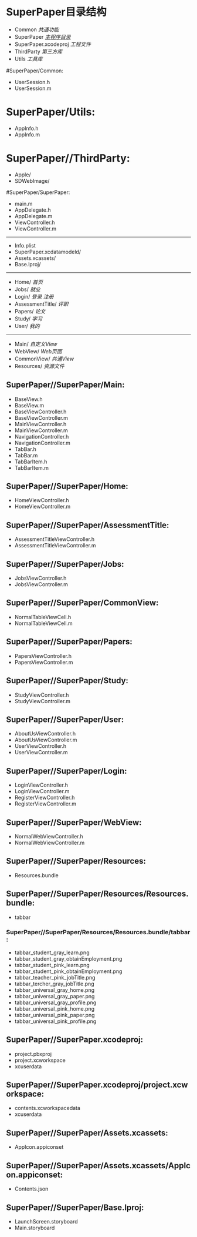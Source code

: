 # SuperPaper目录结构
* Common  *共通功能*
* SuperPaper *[主程序目录](#jump)*
* SuperPaper.xcodeproj *工程文件*
* ThirdParty *第三方库*
* Utils *工具库*

#SuperPaper/Common:
* UserSession.h
* UserSession.m

# SuperPaper/Utils:
* AppInfo.h
* AppInfo.m

# SuperPaper//ThirdParty:
* Apple/
* SDWebImage/

<span id="jump"></span>
#SuperPaper/SuperPaper:
* main.m
* AppDelegate.h
* AppDelegate.m
* ViewController.h
* ViewController.m

----
* Info.plist
* SuperPaper.xcdatamodeld/
* Assets.xcassets/
* Base.lproj/

----
* Home/ *首页*
* Jobs/ *就业*
* Login/ *登录 注册*
* AssessmentTitle/ *评职*
* Papers/ *论文*
* Study/ *学习*
* User/ *我的*

----
* Main/ *自定义View*
* WebView/ *Web页面*
* CommonView/ *共通View*
* Resources/ *资源文件*

## SuperPaper//SuperPaper/Main:
* BaseView.h
* BaseView.m
* BaseViewController.h
* BaseViewController.m
* MainViewController.h
* MainViewController.m
* NavigationController.h
* NavigationController.m
* TabBar.h
* TabBar.m
* TabBarItem.h
* TabBarItem.m

## SuperPaper//SuperPaper/Home:
* HomeViewController.h
* HomeViewController.m

## SuperPaper//SuperPaper/AssessmentTitle:
* AssessmentTitleViewController.h
* AssessmentTitleViewController.m

## SuperPaper//SuperPaper/Jobs:
* JobsViewController.h
* JobsViewController.m

## SuperPaper//SuperPaper/CommonView:
* NormalTableViewCell.h
* NormalTableViewCell.m

## SuperPaper//SuperPaper/Papers:
* PapersViewController.h
* PapersViewController.m

## SuperPaper//SuperPaper/Study:
* StudyViewController.h
* StudyViewController.m

## SuperPaper//SuperPaper/User:
* AboutUsViewController.h
* AboutUsViewController.m
* UserViewController.h
* UserViewController.m

## SuperPaper//SuperPaper/Login:
* LoginViewController.h
* LoginViewController.m
* RegisterViewController.h
* RegisterViewController.m

## SuperPaper//SuperPaper/WebView:
* NormalWebViewController.h
* NormalWebViewController.m

## SuperPaper//SuperPaper/Resources:
* Resources.bundle

## SuperPaper//SuperPaper/Resources/Resources.bundle:
* tabbar

### SuperPaper//SuperPaper/Resources/Resources.bundle/tabbar:
* tabbar_student_gray_learn.png
* tabbar_student_gray_obtainEmployment.png
* tabbar_student_pink_learn.png
* tabbar_student_pink_obtainEmployment.png
* tabbar_teacher_pink_jobTitle.png
* tabbar_tercher_gray_jobTitle.png
* tabbar_universal_gray_home.png
* tabbar_universal_gray_paper.png
* tabbar_universal_gray_profile.png
* tabbar_universal_pink_home.png
* tabbar_universal_pink_paper.png
* tabbar_universal_pink_profile.png

## SuperPaper//SuperPaper.xcodeproj:
* project.pbxproj
* project.xcworkspace
* xcuserdata

## SuperPaper//SuperPaper.xcodeproj/project.xcworkspace:
* contents.xcworkspacedata
* xcuserdata

## SuperPaper//SuperPaper/Assets.xcassets:
* AppIcon.appiconset

## SuperPaper//SuperPaper/Assets.xcassets/AppIcon.appiconset:
* Contents.json

## SuperPaper//SuperPaper/Base.lproj:
* LaunchScreen.storyboard
* Main.storyboard

